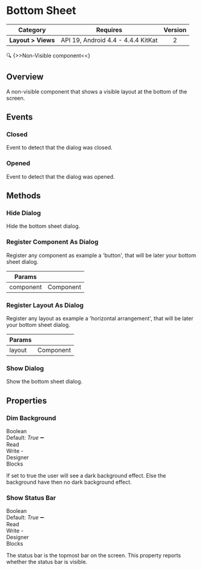 # Bottom Sheet

| Category | Requires | Version |
|:--------:|:-------:|:--------:|
|**Layout > Views**|<span class="chip chip-any">API 19, Android 4.4 - 4.4.4 KitKat</span>|<span class="chip chip-number">2</span>|

:mag: {>>Non-Visible component<<}

## Overview

A non-visible component that shows a visible layout at the bottom of the screen.

## Events

### Closed

Event to detect that the dialog was closed.

<div class="block" ai2-block="event" not-rendered="true" value="%7B%22componentName%22:%20%22Bottom%20Sheet%22,%20%22name%22:%20%22Closed%22,%20%22param%22:%20%5B%5D%7D"></div>

### Opened

Event to detect that the dialog was opened.

<div class="block" ai2-block="event" not-rendered="true" value="%7B%22componentName%22:%20%22Bottom%20Sheet%22,%20%22name%22:%20%22Opened%22,%20%22param%22:%20%5B%5D%7D"></div>

## Methods

### Hide Dialog

Hide the bottom sheet dialog.

<div class="block" ai2-block="method" not-rendered="true" value="%7B%22componentName%22:%20%22Bottom%20Sheet%22,%20%22name%22:%20%22Hide%20Dialog%22,%20%22output%22:%20false,%20%22param%22:%20%5B%5D%7D"></div>

### Register Component As Dialog

Register any component as example a 'button', that will be later your bottom sheet dialog.

<div class="block" ai2-block="method" not-rendered="true" value="%7B%22componentName%22:%20%22Bottom%20Sheet%22,%20%22name%22:%20%22Register%20Component%20As%20Dialog%22,%20%22output%22:%20false,%20%22param%22:%20%5B%22component%22%5D%7D"></div>

| Params | []() |
|--------|------|
|component|<span class="chip chip-component">Component</span>|

### Register Layout As Dialog

Register any layout as example a 'horizontal arrangement', that will be later your bottom sheet dialog.

<div class="block" ai2-block="method" not-rendered="true" value="%7B%22componentName%22:%20%22Bottom%20Sheet%22,%20%22name%22:%20%22Register%20Layout%20As%20Dialog%22,%20%22output%22:%20false,%20%22param%22:%20%5B%22layout%22%5D%7D"></div>

| Params | []() |
|--------|------|
|layout|<span class="chip chip-component">Component</span>|

### Show Dialog

Show the bottom sheet dialog.

<div class="block" ai2-block="method" not-rendered="true" value="%7B%22componentName%22:%20%22Bottom%20Sheet%22,%20%22name%22:%20%22Show%20Dialog%22,%20%22output%22:%20false,%20%22param%22:%20%5B%5D%7D"></div>

## Properties

### Dim Background

<span style="user-select: none; white-space:pre-wrap;"><span class="chip chip-boolean">Boolean</span> <span class="chip chip-boolean">Default: <i>True</i></span> :heavy_minus_sign: <span class="chip chip-rw">Read</span> <span class="chip chip-rw">Write</span>  - <span class="chip chip-bd">Designer</span> <span class="chip chip-bd">Blocks</span></span>

If set to true the user will see a dark background effect. Else the background have then no dark background effect.

<div class="block" ai2-block="property" not-rendered="true" value="%7B%22componentName%22:%20%22Bottom%20Sheet%22,%20%22name%22:%20%22Dim%20Background%22,%20%22getter%22:%20true%7D"></div>
<div class="block" ai2-block="property" not-rendered="true" value="%7B%22componentName%22:%20%22Bottom%20Sheet%22,%20%22name%22:%20%22Dim%20Background%22,%20%22getter%22:%20false%7D"></div>

### Show Status Bar

<span style="user-select: none; white-space:pre-wrap;"><span class="chip chip-boolean">Boolean</span> <span class="chip chip-boolean">Default: <i>True</i></span> :heavy_minus_sign: <span class="chip chip-rw">Read</span> <span class="chip chip-rw">Write</span>  - <span class="chip chip-bd">Designer</span> <span class="chip chip-bd">Blocks</span></span>

The status bar is the topmost bar on the screen. This property reports whether the status bar is visible.

<div class="block" ai2-block="property" not-rendered="true" value="%7B%22componentName%22:%20%22Bottom%20Sheet%22,%20%22name%22:%20%22Show%20Status%20Bar%22,%20%22getter%22:%20true%7D"></div>
<div class="block" ai2-block="property" not-rendered="true" value="%7B%22componentName%22:%20%22Bottom%20Sheet%22,%20%22name%22:%20%22Show%20Status%20Bar%22,%20%22getter%22:%20false%7D"></div>
